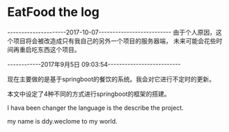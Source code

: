 # EatFood the log

---------------------2017-10-07--------------------------
由于个人原因，这个项目将会被改造成只有我自己的另外一个项目的服务器端，
未来可能会花些时间再重启吃东西这个项目。


------------2017年9月5日 09:03:54--------------------------

现在主要做的是基于springboot的餐饮的系统。我会对它进行不定时的更新。

本文中设定了4种不同的方式进行springboot的框架的搭建。

I hava been changer the language is the describe the project.

my name is ddy.weclome to my world.



